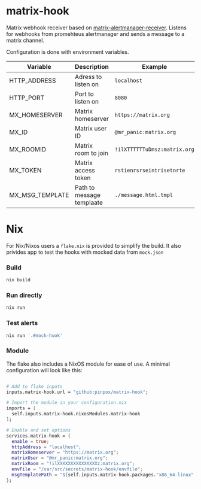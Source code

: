 # matrix-hook

Matrix webhook receiver based on
[matrix-alertmanager-receiver](https://git.sr.ht/~fnux/matrix-alertmanager-receiver).
Listens for webhooks from promehteus alertmanager and sends a message to a
matrix channel.

Configuration is done with environment variables.



| Variable        | Description               | Example                      |
|-----------------|---------------------------|------------------------------|
| HTTP_ADDRESS    | Adress to listen on       | `localhost`                  |
| HTTP_PORT       | Port to listen on         | `8080`                       |
| MX_HOMESERVER   | Matrix homeserver         | `https://matrix.org`         |
| MX_ID           | Matrix user ID            | `@mr_panic:matrix.org`       |
| MX_ROOMID       | Matrix room to join       | `!ilXTTTTTTuDmsz:matrix.org` |
| MX_TOKEN        | Matrix access token       | `rstienrsrseintrisetnrte`    |
| MX_MSG_TEMPLATE | Path to message templaate | `./message.html.tmpl`        |


# Nix

For Nix/Nixos users a `flake.nix` is provided to simplify the build. It also
privides app to test the hooks with mocked data from `mock.json`

### Build

```sh
nix build
```

### Run directly

```sh
nix run
```

### Test alerts

```sh
nix run '.#mock-hook'
```

### Module

The flake also includes a NixOS module for ease of use. A minimal configuration
will look like this:

```nix

# Add to flake inputs
inputs.matrix-hook.url = "github:pinpox/matrix-hook";

# Import the module in your configuration.nix
imports = [
  self.inputs.matrix-hook.nixosModules.matrix-hook
];

# Enable and set options
services.matrix-hook = {
  enable = true;
  httpAddress = "localhost";
  matrixHomeserver = "https://matrix.org";
  matrixUser = "@mr_panic:matrix.org";
  matrixRoom = "!ilXXXXXXXXXXXXXXXz:matrix.org";
  envFile = "/var/src/secrets/matrix-hook/envfile";
  msgTemplatePath = "${self.inputs.matrix-hook.packages."x86_64-linux".matrix-hook}/bin/message.html.tmpl";
};
```
